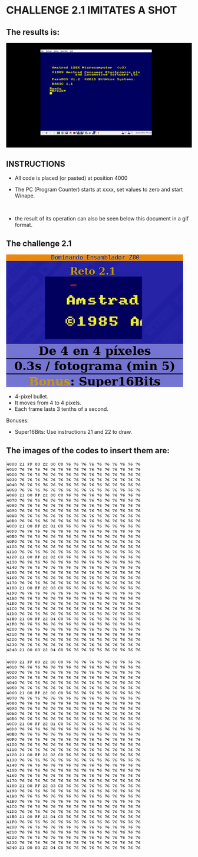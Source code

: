 # CHALLENGE 2.1 IMITATES A SHOT

## The results is:

![](https://github.com/aggranadoss/amstradcpc-machine-code/blob/master/images/shot/gifs/shot.gif)


## INSTRUCTIONS

- All code is placed (or pasted) at position 4000

- The PC (Program Counter) starts at xxxx, set values to zero and start Winape.

![]()

- the result of its operation can also be seen below this document in a gif format.

## The challenge 2.1

![](https://github.com/aggranadoss/amstradcpc-machine-code/blob/master/images/shot/gifs/challenge21exercise.gif)

- 4-pixel bullet.
- It moves from 4 to 4 pixels.
- Each frame lasts 3 tenths of a second.

Bonuses:

- Super16Bits: Use instructions 21 and 22 to draw.

## The images of the codes to insert them are:


![](https://github.com/aggranadoss/amstradcpc-machine-code/blob/master/images/shot/shot1.png)

![](https://github.com/aggranadoss/amstradcpc-machine-code/blob/master/images/shot/shot1.png)